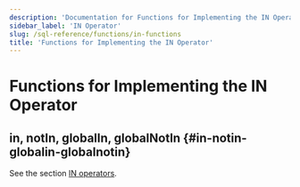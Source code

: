 ```yaml
---
description: 'Documentation for Functions for Implementing the IN Operator'
sidebar_label: 'IN Operator'
slug: /sql-reference/functions/in-functions
title: 'Functions for Implementing the IN Operator'
---
```


# Functions for Implementing the IN Operator

## in, notIn, globalIn, globalNotIn {#in-notin-globalin-globalnotin}

See the section [IN operators](/sql-reference/operators/in).
